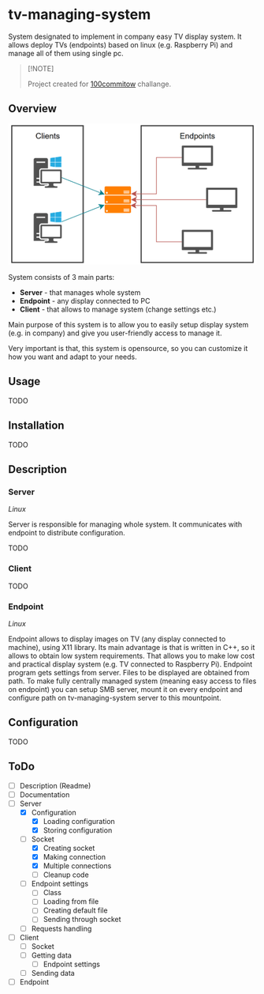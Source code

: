 # tv-managing-system
System designated to implement in company easy TV display system.
It allows deploy TVs (endpoints) based on linux (e.g. Raspberry Pi) and manage all of them using single pc.

>
> \[!NOTE]
>
> Project created for [100commitow](https://100commitow.pl/) challange.

## Overview
![System scheme](scheme.jpg "System scheme")

System consists of 3 main parts:
- **Server** - that manages whole system
- **Endpoint** - any display connected to PC
- **Client** - that allows to manage system (change settings etc.)

Main purpose of this system is to allow you to easily setup display system (e.g. in company) and give you user-friendly access to manage it.

Very important is that, this system is opensource, so you can customize it how you want and adapt to your needs.

## Usage
TODO

## Installation
TODO

## Description
### Server
*Linux*

Server is responsible for managing whole system. It communicates with endpoint to distribute configuration. 

TODO

### Client
TODO

### Endpoint
*Linux*

Endpoint allows to display images on TV (any display connected to machine), using X11 library. Its main advantage is that is written in C++, so it allows to obtain low system requirements. That allows you to make low cost and practical display system (e.g. TV connected to Raspberry Pi). Endpoint program gets settings from server. Files to be displayed are obtained from path. To make fully centrally managed system (meaning easy access to files on endpoint) you can setup SMB server, mount it on every endpoint and configure path on tv-managing-system server to this mountpoint.

## Configuration
TODO

## ToDo
- [ ] Description (Readme)
- [ ] Documentation
- [ ] Server
  - [x] Configuration
    - [x] Loading configuration
    - [x] Storing configuration
  - [ ] Socket
    - [x] Creating socket
    - [x] Making connection
    - [x] Multiple connections
    - [ ] Cleanup code
  - [ ] Endpoint settings
    - [ ] Class
    - [ ] Loading from file
    - [ ] Creating default file
    - [ ] Sending through socket
  - [ ] Requests handling
- [ ] Client
  - [ ] Socket
  - [ ] Getting data
    - [ ] Endpoint settings
  - [ ] Sending data
- [ ] Endpoint